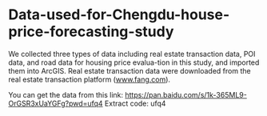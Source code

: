 # Data-used-for-Chengdu-house-price-forecasting-study
We collected three types of data including real estate transaction data, POI data, and road data for housing price evalua-tion in this study, and imported them into ArcGIS.  Real estate transaction data were downloaded from the real estate transaction platform (www.fang.com). 

You can get the data from this link: https://pan.baidu.com/s/1k-365ML9-OrGSR3xUaYGFg?pwd=ufq4 
Extract code: ufq4
